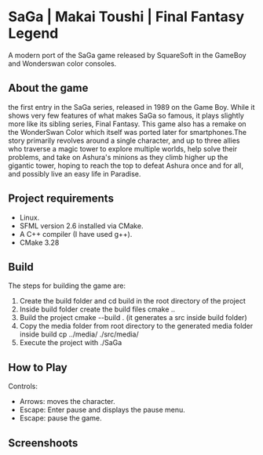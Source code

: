 # SaGa | Makai Toushi | Final Fantasy Legend

A modern port of the SaGa game released by SquareSoft in the GameBoy and Wonderswan color consoles.

## About the game

the first entry in the SaGa series, released in 1989 on the Game Boy. While it shows very few features of what makes SaGa so famous, it plays slightly more like its sibling series, Final Fantasy. This game also has a remake on the WonderSwan Color which itself was ported later for smartphones.The story primarily revolves around a single character, and up to three allies who traverse a magic tower to explore multiple worlds, help solve their problems, and take on Ashura's minions as they climb higher up the gigantic tower, hoping to reach the top to defeat Ashura once and for all, and possibly live an easy life in Paradise.

## Project requirements

- Linux.
- SFML version 2.6 installed via CMake.
- A C++ compiler (I have used g++).
- CMake 3.28

## Build

The steps for building the game are:

1. Create the build folder and cd build in the root directory of the project
2. Inside build folder create the build files cmake ..
3. Build the project cmake --build . (it generates a src inside build folder)
4. Copy the media folder from root directory to the generated media folder inside build cp ../media/ ./src/media/
5. Execute the project with ./SaGa

## How to Play

Controls:

- Arrows: moves the character.
- Escape: Enter pause and displays the pause menu.
- Escape: pause the game.


## Screenshoots
